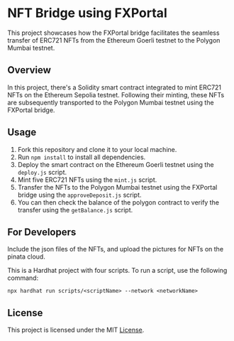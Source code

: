 # NFT Bridge using FXPortal

This project showcases how the FXPortal bridge facilitates the seamless transfer of ERC721 NFTs from the Ethereum Goerli testnet to the Polygon Mumbai testnet.

## Overview

In this project, there's a Solidity smart contract integrated to mint ERC721 NFTs on the Ethereum Sepolia testnet. Following their minting, these NFTs are subsequently transported to the Polygon Mumbai testnet using the FXPortal bridge.

## Usage

1. Fork this repository and clone it to your local machine.
2. Run `npm install` to install all dependencies.
3. Deploy the smart contract on the Ethereum Goerli testnet using the `deploy.js` script.
4. Mint five ERC721 NFTs using the `mint.js` script.
5. Transfer the NFTs to the Polygon Mumbai testnet using the FXPortal bridge using the `approveDeposit.js` script.
6. You can then check the balance of the polygon contract to verify the transfer using the `getBalance.js` script.

## For Developers

Include the json files of the NFTs, and upload the pictures for NFTs on the pinata cloud.

This is a Hardhat project with four scripts. To run a script, use the following command:



```shell
npx hardhat run scripts/<scriptName> --network <networkName>
```
## License

This project is licensed under the MIT [License](https://github.com/gks2022004/FxPortal_ERC721/blob/main/LICENSE).
